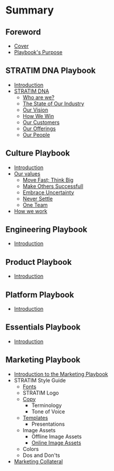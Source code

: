 # Summary

## Foreword

* [Cover](README.md)
* [Playbook's Purpose](about.md)

## STRATIM DNA Playbook

* [Introduction](playbook-general/README.md)
* [STRATIM DNA](playbook-general/dna.md)
  * [Who are we?](playbook-general/dna.md#whoarewe)
  * [The State of Our Industry](/playbook-general/dna.md#stateofourindustry)
  * [Our Vision](playbook-general/dna.md#ourvision)
  * [How We Win](/playbook-general/dna.md#howwewin)
  * [Our Customers](/playbook-general/dna.md#whoareourcustomers)
  * [Our Offerings](/playbook-general/dna.md#ourofferings)
  * [Our People](/playbook-general/dna.md#ourpeople)

## Culture Playbook

* [Introduction](playbook-culture/README.md)
* [Our values](playbook-culture//our-values.md)
  * [Move Fast; Think Big](playbook-culture//our-values.md#movefastthinkbig)
  * [Make Others Successfull](playbook-culture//our-values.md#makeotherssuccessful)
  * [Embrace Uncertainty](playbook-culture//our-values.md#embraceuncertainty)
  * [Never Settle](playbook-culture//our-values.md#neversettle)
  * [One Team](playbook-culture//our-values.md#oneteam)
* [How we work](playbook-culture/how-we-work.md)

## Engineering Playbook

* [Introduction](playbook-engineering/README.md)

## Product Playbook

* [Introduction](playbook-product/README.md)

## Platform Playbook

* [Introduction](playbook-sales/README.md)

## Essentials Playbook

* [Introduction](playbook-essentials/README.md)

## Marketing Playbook

* [Introduction to the Marketing Playbook](marketing-playbook/introduction-to-the-marketing-playbook.md)
* STRATIM Style Guide
  * [Fonts](marketing-playbook/fonts.md)
  * STRATIM Logo
  * [Copy](marketing-playbook/copy.md)
    * Terminology
    * Tone of Voice
  * [Templates](marketing-playbook/templates.md)
    * Presentations
  * Image Assets
    * Offline Image Assets
    * [Online Image Assets](marketing-playbook/web-image-assets.md)
  * Colors
  * Dos and Don'ts
* [Marketing Collateral](marketing-playbook/marketing-collateral.md)

